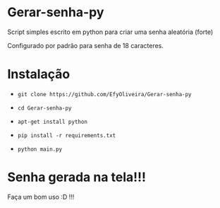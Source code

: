 # Gerar-senha-py

Script simples escrito em python para criar uma senha aleatória (forte)

Configurado por padrão para senha de 18 caracteres.

# Instalação

* `git clone https://github.com/EfyOliveira/Gerar-senha-py`

* `cd Gerar-senha-py`

* `apt-get install python`

* `pip install -r requirements.txt`

* `python main.py`

# Senha gerada na tela!!!

Faça um bom uso :D !!!
